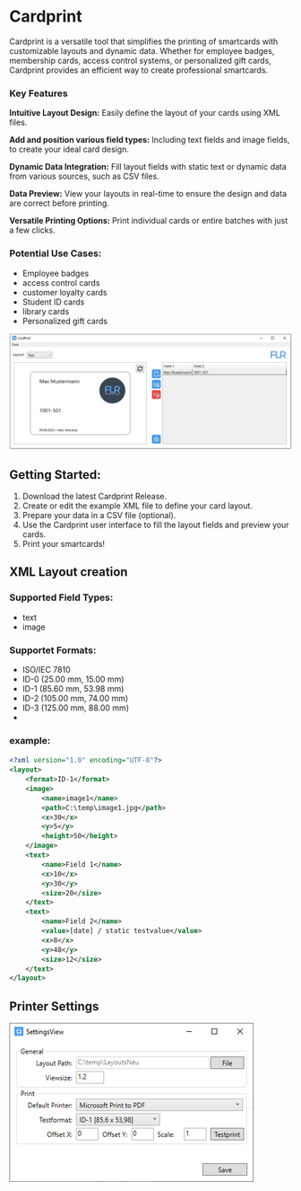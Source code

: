 # Cardprint
Cardprint is a versatile tool that simplifies the printing of smartcards with customizable layouts and dynamic data.
Whether for employee badges, membership cards, access control systems, or personalized gift cards, Cardprint provides an efficient way to create professional smartcards.



### Key Features
__Intuitive Layout Design:__ Easily define the layout of your cards using XML files. 

__Add and position various field types:__ Including text fields and image fields, to create your ideal card design.

__Dynamic Data Integration:__ Fill layout fields with static text or dynamic data from various sources, such as CSV files.

__Data Preview:__ View your layouts in real-time to ensure the design and data are correct before printing.

__Versatile Printing Options:__ Print individual cards or entire batches with just a few clicks.


### Potential Use Cases:
- Employee badges 
- access control cards
- customer loyalty cards
- Student ID cards
- library cards
- Personalized gift cards


![Main View1](https://raw.githubusercontent.com/FlorianRedl/Cardprint/master/Screenshots/CardprintImg1.JPG)


## Getting Started:
1. Download the latest Cardprint Release.
2. Create or edit the example XML file to define your card layout.
3. Prepare your data in a CSV file (optional).
4. Use the Cardprint user interface to fill the layout fields and preview your cards.
5. Print your smartcards!


## XML Layout creation
### Supported Field Types:
- text
- image
  
### Supportet Formats:
- ISO/IEC 7810
- ID-0 (25.00 mm, 15.00 mm)
- ID-1 (85.60 mm, 53.98 mm)
- ID-2 (105.00 mm, 74.00 mm)
- ID-3 (125.00 mm, 88.00 mm)
- 
### example:
```xml
<?xml version="1.0" encoding="UTF-8"?>
<layout>
    <format>ID-1</format>
    <image>
        <name>image1</name>
        <path>C:\temp\image1.jpg</path>
        <x>30</x>
        <y>5</y>
        <height>50</height>
    </image>
    <text>
        <name>Field 1</name>
        <x>10</x>
        <y>30</y>
        <size>20</size>
    </text>
    <text>
        <name>Field 2</name>
        <value>[date] / static testvalue</value>
        <x>8</x>
        <y>48</y>
        <size>12</size>
    </text>
</layout>
```

## Printer Settings
![Settings View](https://raw.githubusercontent.com/FlorianRedl/Cardprint/master/Screenshots/CardPrint_Settings.PNG)
